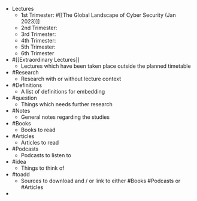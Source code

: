 - Lectures
	- 1st Trimester: #[[The Global Landscape of Cyber Security (Jan 2023)]]
	- 2nd Trimester:
	- 3rd Trimester:
	- 4th Trimester:
	- 5th Trimester:
	- 6th Trimester
- #[[Extraordinary Lectures]]
	- Lectures which have been taken place outside the planned timetable
- #Research
	- Research with or without lecture context
- #Definitions
	- A list of definitions for embedding
- #question
	- Things which needs further research
- #Notes
	- General notes regarding the studies
- #Books
	- Books to read
- #Articles
	- Articles to read
- #Podcasts
	- Podcasts to listen to
- #idea
	- Things to think of
- #toadd
	- Sources to download and / or link to either #Books #Podcasts or #Articles
-
